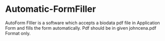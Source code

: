 # Automatic-FormFiller
AutoForm FIller is a software which accepts a biodata pdf file in Application Form and fills the form automatically. Pdf should be in given johncena.pdf Format only.
